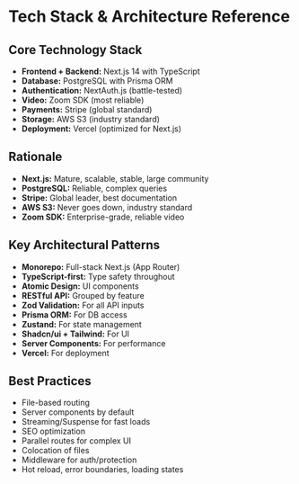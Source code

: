 # Tech Stack & Architecture Reference

## Core Technology Stack

- **Frontend + Backend:** Next.js 14 with TypeScript
- **Database:** PostgreSQL with Prisma ORM
- **Authentication:** NextAuth.js (battle-tested)
- **Video:** Zoom SDK (most reliable)
- **Payments:** Stripe (global standard)
- **Storage:** AWS S3 (industry standard)
- **Deployment:** Vercel (optimized for Next.js)

## Rationale

- **Next.js:** Mature, scalable, stable, large community
- **PostgreSQL:** Reliable, complex queries
- **Stripe:** Global leader, best documentation
- **AWS S3:** Never goes down, industry standard
- **Zoom SDK:** Enterprise-grade, reliable video

## Key Architectural Patterns

- **Monorepo:** Full-stack Next.js (App Router)
- **TypeScript-first:** Type safety throughout
- **Atomic Design:** UI components
- **RESTful API:** Grouped by feature
- **Zod Validation:** For all API inputs
- **Prisma ORM:** For DB access
- **Zustand:** For state management
- **Shadcn/ui + Tailwind:** For UI
- **Server Components:** For performance
- **Vercel:** For deployment

## Best Practices

- File-based routing
- Server components by default
- Streaming/Suspense for fast loads
- SEO optimization
- Parallel routes for complex UI
- Colocation of files
- Middleware for auth/protection
- Hot reload, error boundaries, loading states
